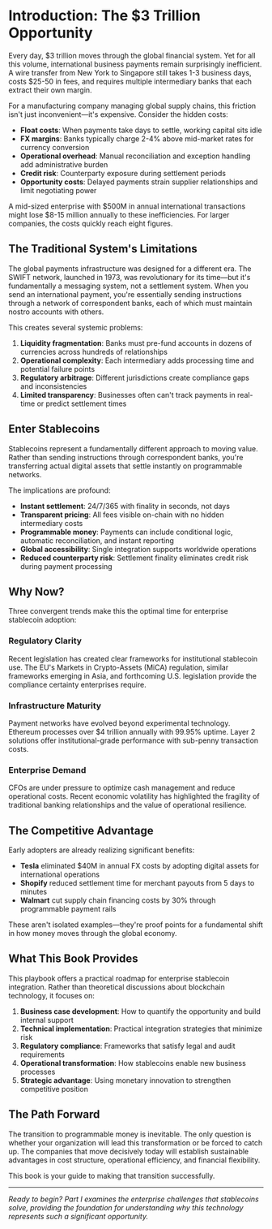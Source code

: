 # Introduction: The $3 Trillion Opportunity

Every day, $3 trillion moves through the global financial system. Yet for all this volume, international business payments remain surprisingly inefficient. A wire transfer from New York to Singapore still takes 1-3 business days, costs $25-50 in fees, and requires multiple intermediary banks that each extract their own margin.

For a manufacturing company managing global supply chains, this friction isn't just inconvenient—it's expensive. Consider the hidden costs:

- **Float costs**: When payments take days to settle, working capital sits idle
- **FX margins**: Banks typically charge 2-4% above mid-market rates for currency conversion
- **Operational overhead**: Manual reconciliation and exception handling add administrative burden
- **Credit risk**: Counterparty exposure during settlement periods
- **Opportunity costs**: Delayed payments strain supplier relationships and limit negotiating power

A mid-sized enterprise with $500M in annual international transactions might lose $8-15 million annually to these inefficiencies. For larger companies, the costs quickly reach eight figures.

## The Traditional System's Limitations

The global payments infrastructure was designed for a different era. The SWIFT network, launched in 1973, was revolutionary for its time—but it's fundamentally a messaging system, not a settlement system. When you send an international payment, you're essentially sending instructions through a network of correspondent banks, each of which must maintain nostro accounts with others.

This creates several systemic problems:

1. **Liquidity fragmentation**: Banks must pre-fund accounts in dozens of currencies across hundreds of relationships
2. **Operational complexity**: Each intermediary adds processing time and potential failure points
3. **Regulatory arbitrage**: Different jurisdictions create compliance gaps and inconsistencies
4. **Limited transparency**: Businesses often can't track payments in real-time or predict settlement times

## Enter Stablecoins

Stablecoins represent a fundamentally different approach to moving value. Rather than sending instructions through correspondent banks, you're transferring actual digital assets that settle instantly on programmable networks.

The implications are profound:

- **Instant settlement**: 24/7/365 with finality in seconds, not days
- **Transparent pricing**: All fees visible on-chain with no hidden intermediary costs
- **Programmable money**: Payments can include conditional logic, automatic reconciliation, and instant reporting
- **Global accessibility**: Single integration supports worldwide operations
- **Reduced counterparty risk**: Settlement finality eliminates credit risk during payment processing

## Why Now?

Three convergent trends make this the optimal time for enterprise stablecoin adoption:

### Regulatory Clarity
Recent legislation has created clear frameworks for institutional stablecoin use. The EU's Markets in Crypto-Assets (MiCA) regulation, similar frameworks emerging in Asia, and forthcoming U.S. legislation provide the compliance certainty enterprises require.

### Infrastructure Maturity
Payment networks have evolved beyond experimental technology. Ethereum processes over $4 trillion annually with 99.95% uptime. Layer 2 solutions offer institutional-grade performance with sub-penny transaction costs.

### Enterprise Demand
CFOs are under pressure to optimize cash management and reduce operational costs. Recent economic volatility has highlighted the fragility of traditional banking relationships and the value of operational resilience.

## The Competitive Advantage

Early adopters are already realizing significant benefits:

- **Tesla** eliminated $40M in annual FX costs by adopting digital assets for international operations
- **Shopify** reduced settlement time for merchant payouts from 5 days to minutes
- **Walmart** cut supply chain financing costs by 30% through programmable payment rails

These aren't isolated examples—they're proof points for a fundamental shift in how money moves through the global economy.

## What This Book Provides

This playbook offers a practical roadmap for enterprise stablecoin integration. Rather than theoretical discussions about blockchain technology, it focuses on:

1. **Business case development**: How to quantify the opportunity and build internal support
2. **Technical implementation**: Practical integration strategies that minimize risk
3. **Regulatory compliance**: Frameworks that satisfy legal and audit requirements
4. **Operational transformation**: How stablecoins enable new business processes
5. **Strategic advantage**: Using monetary innovation to strengthen competitive position

## The Path Forward

The transition to programmable money is inevitable. The only question is whether your organization will lead this transformation or be forced to catch up. The companies that move decisively today will establish sustainable advantages in cost structure, operational efficiency, and financial flexibility.

This book is your guide to making that transition successfully.

---

*Ready to begin? Part I examines the enterprise challenges that stablecoins solve, providing the foundation for understanding why this technology represents such a significant opportunity.*
